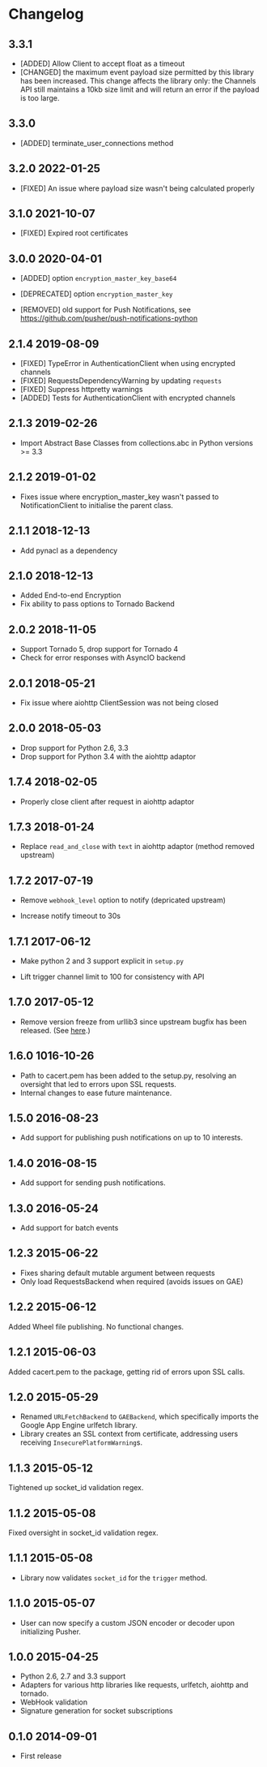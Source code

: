 # Changelog

## 3.3.1

- [ADDED] Allow Client to accept float as a timeout
- [CHANGED] the maximum event payload size permitted by this library has been increased. This change affects the library only: the Channels API still maintains a 10kb size limit and will return an error if the payload is too large.

## 3.3.0

- [ADDED] terminate_user_connections method

## 3.2.0 2022-01-25

* [FIXED] An issue where payload size wasn't being calculated properly

## 3.1.0 2021-10-07

* [FIXED] Expired root certificates

## 3.0.0 2020-04-01

* [ADDED] option `encryption_master_key_base64`
* [DEPRECATED] option `encryption_master_key`

* [REMOVED] old support for Push Notifications, see https://github.com/pusher/push-notifications-python

## 2.1.4 2019-08-09

* [FIXED] TypeError in AuthenticationClient when using encrypted channels
* [FIXED] RequestsDependencyWarning by updating `requests`
* [FIXED] Suppress httpretty warnings
* [ADDED] Tests for AuthenticationClient with encrypted channels

## 2.1.3 2019-02-26

* Import Abstract Base Classes from collections.abc in Python versions >= 3.3

## 2.1.2 2019-01-02

* Fixes issue where encryption_master_key wasn't passed to NotificationClient to initialise the parent class.

## 2.1.1 2018-12-13

* Add pynacl as a dependency

## 2.1.0 2018-12-13

* Added End-to-end Encryption
* Fix ability to pass options to Tornado Backend

## 2.0.2 2018-11-05

* Support Tornado 5, drop support for Tornado 4
* Check for error responses with AsyncIO backend

## 2.0.1 2018-05-21

* Fix issue where aiohttp ClientSession was not being closed

## 2.0.0 2018-05-03

* Drop support for Python 2.6, 3.3
* Drop support for Python 3.4 with the aiohttp adaptor

## 1.7.4 2018-02-05

* Properly close client after request in aiohttp adaptor

## 1.7.3 2018-01-24

* Replace `read_and_close` with `text` in aiohttp adaptor (method removed
  upstream)

## 1.7.2 2017-07-19

* Remove `webhook_level` option to notify (depricated upstream)

* Increase notify timeout to 30s

## 1.7.1 2017-06-12

* Make python 2 and 3 support explicit in `setup.py`

* Lift trigger channel limit to 100 for consistency with API

## 1.7.0 2017-05-12

* Remove version freeze from urllib3 since upstream bugfix has been released. (See [here](https://github.com/shazow/urllib3/pull/987).)

## 1.6.0 1016-10-26

* Path to cacert.pem has been added to the setup.py, resolving an oversight that led to errors upon SSL requests.
* Internal changes to ease future maintenance.

## 1.5.0 2016-08-23

* Add support for publishing push notifications on up to 10 interests.

## 1.4.0 2016-08-15

* Add support for sending push notifications.

## 1.3.0 2016-05-24

* Add support for batch events

## 1.2.3 2015-06-22

* Fixes sharing default mutable argument between requests
* Only load RequestsBackend when required (avoids issues on GAE)

## 1.2.2 2015-06-12

Added Wheel file publishing. No functional changes.

## 1.2.1 2015-06-03

Added cacert.pem to the package, getting rid of errors upon SSL calls.

## 1.2.0 2015-05-29

* Renamed `URLFetchBackend` to `GAEBackend`, which specifically imports the Google App Engine urlfetch library.
* Library creates an SSL context from certificate, addressing users receiving `InsecurePlatformWarning`s.

## 1.1.3 2015-05-12

Tightened up socket_id validation regex.

## 1.1.2 2015-05-08

Fixed oversight in socket_id validation regex.

## 1.1.1 2015-05-08

* Library now validates `socket_id` for the `trigger` method.

## 1.1.0 2015-05-07

* User can now specify a custom JSON encoder or decoder upon initializing Pusher.

## 1.0.0 2015-04-25

* Python 2.6, 2.7 and 3.3 support
* Adapters for various http libraries like requests, urlfetch, aiohttp and tornado.
* WebHook validation
* Signature generation for socket subscriptions

## 0.1.0 2014-09-01

* First release
